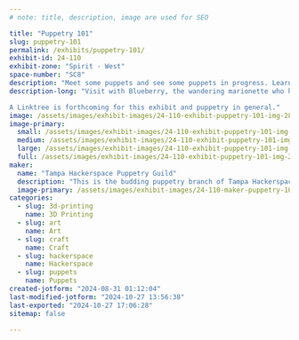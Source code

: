 ```yaml
---
# note: title, description, image are used for SEO

title: "Puppetry 101"
slug: puppetry-101
permalink: /exhibits/puppetry-101/
exhibit-id: 24-110
exhibit-zone: "Spirit - West"
space-number: "SC8"
description: "Meet some puppets and see some puppets in progress. Learn about what makes puppetry work!"
description-long: "Visit with Blueberry, the wandering marionette who has been making his way around Maker Faire Orlando since 2022. See puppets in the building process, and look at (and try!) mechanisms used to control marionettes. Get information about puppet building projects that you can try at home, and see examples of all the different types of puppets around the world to enjoy. Check out a few puppets that you may recognize from your childhood on a certain Street... and be sure to bring along a book for them to look book! Uh-huh!

A Linktree is forthcoming for this exhibit and puppetry in general."
image: /assets/images/exhibit-images/24-110-exhibit-puppetry-101-img-2812-large.jpeg
image-primary: 
  small: /assets/images/exhibit-images/24-110-exhibit-puppetry-101-img-2812-small.jpeg
  medium: /assets/images/exhibit-images/24-110-exhibit-puppetry-101-img-2812-medium.jpeg
  large: /assets/images/exhibit-images/24-110-exhibit-puppetry-101-img-2812-large.jpeg
  full: /assets/images/exhibit-images/24-110-exhibit-puppetry-101-img-2812-full.jpeg
maker: 
  name: "Tampa Hackerspace Puppetry Guild"
  description: "This is the budding puppetry branch of Tampa Hackerspace. Paula has been bringing puppets to Maker Faire Orlando for the past two years. She has taught puppetry for Cadet and Junior Girl Scouts, and she is primarily interested in designing and building marionettes from 3D printed figures... but there are many other interesting puppet types out there, too!"
  image-primary: /assets/images/exhibit-images/24-110-maker-puppetry-101-logo-tampa-hackerspace-2048-transparent-border-medium.png
categories: 
  - slug: 3d-printing
    name: 3D Printing
  - slug: art
    name: Art
  - slug: craft
    name: Craft
  - slug: hackerspace
    name: Hackerspace
  - slug: puppets
    name: Puppets
created-jotform: "2024-08-31 01:12:04"
last-modified-jotform: "2024-10-27 13:56:38"
last-exported: "2024-10-27 17:06:28"
sitemap: false

---
```

